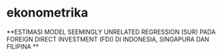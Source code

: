 # ekonometrika

**ESTIMASI MODEL SEEMINGLY UNRELATED REGRESSION (SUR)
PADA FOREIGN DIRECT INVESTMENT (FDI)
DI INDONESIA, SINGAPURA DAN FILIPINA
**
